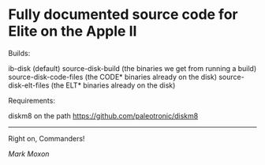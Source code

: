 # Fully documented source code for Elite on the Apple II

Builds:

ib-disk (default)
source-disk-build (the binaries we get from running a build)
source-disk-code-files (the CODE* binaries already on the disk)
source-disk-elt-files (the ELT* binaries already on the disk)

Requirements:

diskm8 on the path
https://github.com/paleotronic/diskm8

---

Right on, Commanders!

_Mark Moxon_